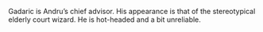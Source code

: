 Gadaric is Andru’s chief advisor. His appearance is that of the stereotypical elderly court wizard. He is hot-headed and a bit unreliable.